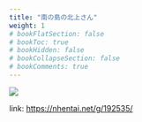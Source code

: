 ```yaml
---
title: "南の島の北上さん"
weight: 1
# bookFlatSection: false
# bookToc: true
# bookHidden: false
# bookCollapseSection: false
# bookComments: true
---
```


![](https://cdn.jsdelivr.net/gh/reiuyfan/imagehosting@main/blog/20201227173718900.jpg) 

link: <https://nhentai.net/g/192535/>